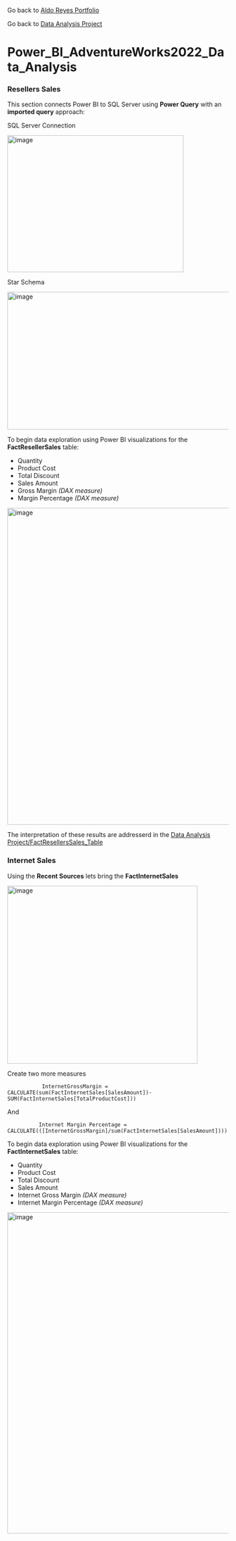 Go back to [Aldo Reyes Portfolio](https://aldoreyes84.github.io/AldoReyes.github.io/)

Go back to [Data Analysis Project](https://github.com/AldoReyes84/Data-Analisys_For-AdventureWorksDW2022_SQL_PowerBI_Python_Excel/tree/main)

# Power_BI_AdventureWorks2022_Data_Analysis

### Resellers Sales

This section connects Power BI to SQL Server using **Power Query** with an **imported query** approach:

SQL Server Connection

<img width="401" height="311" alt="image" src="https://github.com/user-attachments/assets/7696424c-df0c-4e99-be34-430551cbe546" />

Star Schema

<img width="577" height="313" alt="image" src="https://github.com/user-attachments/assets/fdb2d333-68f9-43b3-8db3-0df9401738e2" />

To begin data exploration using Power BI visualizations for the **FactResellerSales** table:

- Quantity  
- Product Cost  
- Total Discount  
- Sales Amount  
- Gross Margin *(DAX measure)*  
- Margin Percentage *(DAX measure)*

<img width="1261" height="720" alt="image" src="https://github.com/user-attachments/assets/4d7eb5e2-4c36-4ad9-b45c-282dc14c6a11" />

The interpretation of these results are addresserd in the [Data Analysis Project/FactResellersSales_Table](https://github.com/AldoReyes84/Data-Analisys_For-AdventureWorksDW2022_SQL_PowerBI_Python_Excel/tree/main#factresellerssales-table) 

### Internet Sales

Using the **Recent Sources** lets bring the **FactInternetSales** 

 <img width="433" height="404" alt="image" src="https://github.com/user-attachments/assets/30509f2a-51f4-4aa8-8c4e-d825f1d0c5ff" />

Create two more measures

               InternetGrossMargin = CALCULATE(sum(FactInternetSales[SalesAmount])-SUM(FactInternetSales[TotalProductCost]))
And  
  
              Internet Margin Percentage = CALCULATE(([InternetGrossMargin]/sum(FactInternetSales[SalesAmount])))

To begin data exploration using Power BI visualizations for the **FactInternetSales** table:

- Quantity  
- Product Cost  
- Total Discount  
- Sales Amount  
- Internet Gross Margin *(DAX measure)*  
- Internet Margin Percentage *(DAX measure)*

<img width="1201" height="730" alt="image" src="https://github.com/user-attachments/assets/55fd3d19-8bc0-430c-8d69-89a50b97b3c9" />
